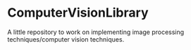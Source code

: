 # ComputerVisionLibrary
A little repository to work on implementing image processing techniques/computer vision techniques. 
